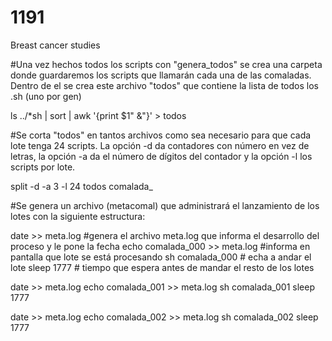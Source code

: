 1191
====

Breast cancer studies

#Una vez hechos todos los scripts con "genera_todos" se crea una carpeta donde guardaremos los scripts que llamarán cada una de las comaladas. Dentro de el se crea este archivo "todos" que contiene la lista de todos los .sh (uno por gen)

ls ../*sh | sort | awk '{print $1" &"}' > todos

#Se corta "todos" en tantos archivos como sea necesario para que cada lote tenga 24 scripts. La opción -d da contadores con número en vez de letras, la opción -a da el número de dígitos del contador y la opción -l los scripts por lote.

split -d -a 3 -l 24 todos comalada_

#Se genera un archivo (metacomal) que administrará el lanzamiento de los lotes con la siguiente estructura:

date >> meta.log #genera el archivo meta.log que informa el desarrollo del proceso y le pone la fecha
echo comalada_000 >> meta.log #informa en pantalla que lote se está procesando
sh comalada_000 # echa a andar el lote
sleep 1777 # tiempo que espera antes de mandar el resto de los lotes

date >> meta.log
echo comalada_001 >> meta.log
sh comalada_001
sleep 1777

date >> meta.log
echo comalada_002 >> meta.log
sh comalada_002
sleep 1777